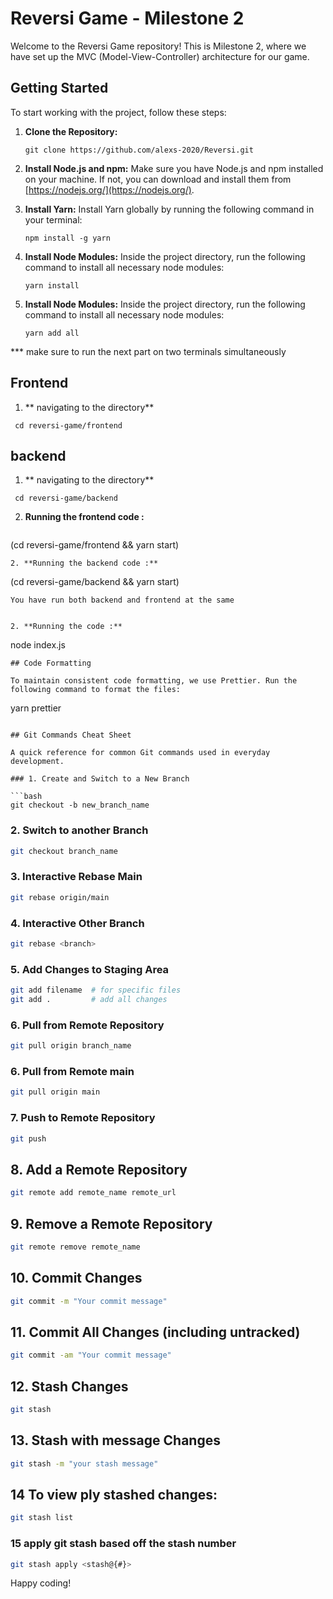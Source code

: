 # Reversi Game - Milestone 2

Welcome to the Reversi Game repository! This is Milestone 2, where we have set up the MVC (Model-View-Controller) architecture for our game.

## Getting Started

To start working with the project, follow these steps:

1. **Clone the Repository:**
   ```
   git clone https://github.com/alexs-2020/Reversi.git
   ```

2. **Install Node.js and npm:**
   Make sure you have Node.js and npm installed on your machine. If not, you can download and install them from [https://nodejs.org/](https://nodejs.org/).

3. **Install Yarn:**
   Install Yarn globally by running the following command in your terminal:
   ```
   npm install -g yarn
   ```

4. **Install Node Modules:**
   Inside the project directory, run the following command to install all necessary node modules:
   ```
   yarn install
   ```
5. **Install Node Modules:**
   Inside the project directory, run the following command to install all necessary node modules:
   ```
   yarn add all 
   ```
*** make sure to run the next part on two terminals simultaneously
## Frontend

1. ** navigating to the directory**
  ```
   cd reversi-game/frontend  
   ```
## backend
1. ** navigating to the directory**
  ```
   cd reversi-game/backend 
  ```
2. **Running the frontend code :**
   ```
(cd reversi-game/frontend  && yarn start)

   ```
2. **Running the backend code :**
   ```
(cd reversi-game/backend  && yarn start)

   ```
You have run both backend and frontend at the same 


2. **Running the code :**
   ```
   node index.js
   ```
## Code Formatting

To maintain consistent code formatting, we use Prettier. Run the following command to format the files:
   ```
   yarn prettier
   ```

## Git Commands Cheat Sheet

A quick reference for common Git commands used in everyday development.

### 1. Create and Switch to a New Branch

```bash
git checkout -b new_branch_name

```

### 2. Switch to another Branch

```bash
git checkout branch_name
```


### 3. Interactive Rebase Main

```bash
git rebase origin/main
```
### 4. Interactive Other Branch

```bash
git rebase <branch> 
```

### 5. Add Changes to Staging Area

```bash
git add filename  # for specific files
git add .         # add all changes
```

### 6. Pull from Remote Repository

```bash
git pull origin branch_name 
```
### 6. Pull from Remote main 

```bash
git pull origin main 
```

### 7. Push to Remote Repository

```bash
git push
```

## 8. Add a Remote Repository

```bash
git remote add remote_name remote_url
```

## 9. Remove a Remote Repository

```bash
git remote remove remote_name
```

## 10. Commit Changes

```bash
git commit -m "Your commit message"
```

## 11. Commit All Changes (including untracked)

```bash
git commit -am "Your commit message"
```

## 12. Stash Changes

```bash
git stash
```
## 13. Stash with message Changes

```bash
git stash -m "your stash message"
```

## 14 To view ply stashed changes:

```bash
git stash list
```
### 15 apply git stash based off the stash number 
``` bash
git stash apply <stash@{#}> 
```
Happy coding!
